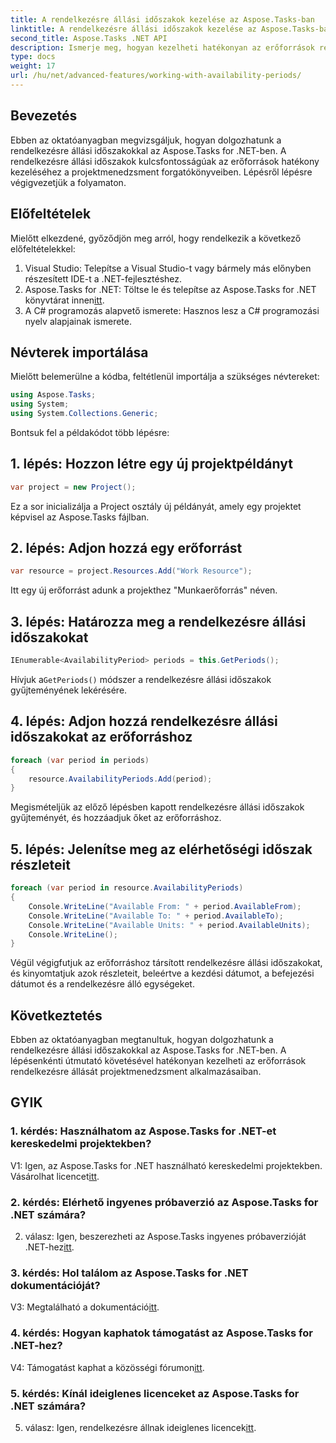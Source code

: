 ```yaml
---
title: A rendelkezésre állási időszakok kezelése az Aspose.Tasks-ban
linktitle: A rendelkezésre állási időszakok kezelése az Aspose.Tasks-ban
second_title: Aspose.Tasks .NET API
description: Ismerje meg, hogyan kezelheti hatékonyan az erőforrások rendelkezésre állási időszakait az Aspose.Tasks for .NET használatával. Ez az oktatóanyag lépésről lépésre nyújt útmutatót a .NET-projektek rendelkezésre állási időszakainak kezeléséhez.
type: docs
weight: 17
url: /hu/net/advanced-features/working-with-availability-periods/
---
```

## Bevezetés

Ebben az oktatóanyagban megvizsgáljuk, hogyan dolgozhatunk a rendelkezésre állási időszakokkal az Aspose.Tasks for .NET-ben. A rendelkezésre állási időszakok kulcsfontosságúak az erőforrások hatékony kezeléséhez a projektmenedzsment forgatókönyveiben. Lépésről lépésre végigvezetjük a folyamaton.

## Előfeltételek

Mielőtt elkezdené, győződjön meg arról, hogy rendelkezik a következő előfeltételekkel:

1. Visual Studio: Telepítse a Visual Studio-t vagy bármely más előnyben részesített IDE-t a .NET-fejlesztéshez.
2.  Aspose.Tasks for .NET: Töltse le és telepítse az Aspose.Tasks for .NET könyvtárat innen[itt](https://releases.aspose.com/tasks/net/).
3. A C# programozás alapvető ismerete: Hasznos lesz a C# programozási nyelv alapjainak ismerete.

## Névterek importálása

Mielőtt belemerülne a kódba, feltétlenül importálja a szükséges névtereket:

```csharp
using Aspose.Tasks;
using System;
using System.Collections.Generic;


```

Bontsuk fel a példakódot több lépésre:

## 1. lépés: Hozzon létre egy új projektpéldányt

```csharp
var project = new Project();
```

Ez a sor inicializálja a Project osztály új példányát, amely egy projektet képvisel az Aspose.Tasks fájlban.

## 2. lépés: Adjon hozzá egy erőforrást

```csharp
var resource = project.Resources.Add("Work Resource");
```

Itt egy új erőforrást adunk a projekthez "Munkaerőforrás" néven.

## 3. lépés: Határozza meg a rendelkezésre állási időszakokat

```csharp
IEnumerable<AvailabilityPeriod> periods = this.GetPeriods();
```

 Hívjuk a`GetPeriods()` módszer a rendelkezésre állási időszakok gyűjteményének lekérésére.

## 4. lépés: Adjon hozzá rendelkezésre állási időszakokat az erőforráshoz

```csharp
foreach (var period in periods)
{
    resource.AvailabilityPeriods.Add(period);
}
```

Megismételjük az előző lépésben kapott rendelkezésre állási időszakok gyűjteményét, és hozzáadjuk őket az erőforráshoz.

## 5. lépés: Jelenítse meg az elérhetőségi időszak részleteit

```csharp
foreach (var period in resource.AvailabilityPeriods)
{
    Console.WriteLine("Available From: " + period.AvailableFrom);
    Console.WriteLine("Available To: " + period.AvailableTo);
    Console.WriteLine("Available Units: " + period.AvailableUnits);
    Console.WriteLine();
}
```

Végül végigfutjuk az erőforráshoz társított rendelkezésre állási időszakokat, és kinyomtatjuk azok részleteit, beleértve a kezdési dátumot, a befejezési dátumot és a rendelkezésre álló egységeket.

## Következtetés

Ebben az oktatóanyagban megtanultuk, hogyan dolgozhatunk a rendelkezésre állási időszakokkal az Aspose.Tasks for .NET-ben. A lépésenkénti útmutató követésével hatékonyan kezelheti az erőforrások rendelkezésre állását projektmenedzsment alkalmazásaiban.

## GYIK

### 1. kérdés: Használhatom az Aspose.Tasks for .NET-et kereskedelmi projektekben?

 V1: Igen, az Aspose.Tasks for .NET használható kereskedelmi projektekben. Vásárolhat licencet[itt](https://purchase.aspose.com/buy).

### 2. kérdés: Elérhető ingyenes próbaverzió az Aspose.Tasks for .NET számára?

2. válasz: Igen, beszerezheti az Aspose.Tasks ingyenes próbaverzióját .NET-hez[itt](https://releases.aspose.com/).

### 3. kérdés: Hol találom az Aspose.Tasks for .NET dokumentációját?

 V3: Megtalálható a dokumentáció[itt](https://reference.aspose.com/tasks/net/).

### 4. kérdés: Hogyan kaphatok támogatást az Aspose.Tasks for .NET-hez?

 V4: Támogatást kaphat a közösségi fórumon[itt](https://forum.aspose.com/c/tasks/15).

### 5. kérdés: Kínál ideiglenes licenceket az Aspose.Tasks for .NET számára?

 5. válasz: Igen, rendelkezésre állnak ideiglenes licencek[itt](https://purchase.aspose.com/temporary-license/).